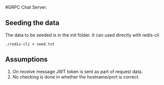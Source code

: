 #GRPC Chat Server.

## Seeding the data 
The data to be seeded is in the init folder. It can used directly with redis-cli
```
./redis-cli < seed.txt
```

## Assumptions
1. On receive message JWT token is sent as part of request data.
2. No checking is done in whether the hostname/port is correct.